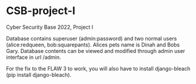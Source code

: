 # CSB-project-I
Cyber Security Base 2022, Project I

Database contains superuser (admin:password) and two normal users (alice:redqueen, bob:squarepants). Alices pets name is Dinah and Bobs Gary. Database contents can be viewed and modified through admin user interface in url /admin.

For the fix to the FLAW 3 to work, you will also have to install django-bleach (pip install django-bleach).
